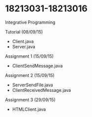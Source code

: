 # 18213031-18213016
Integrative Programming

Tutorial (08/09/15)
- Client.java
- Server.java

Assignment 1 (15/09/15)
- ClientSendMessage.java

Assignment 2 (15/09/15)
- ServerSendFile.java
- ClientReceivedMessage.java

Assignment 3 (29/09/15)
- HTMLClient.java

